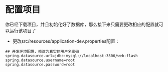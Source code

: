 # 配置项目

你已经下载项目，并且初始化好了数据库，那么接下来只需要更改相应的配置就可以运行该项目了

- 更改src/resources/application-dev.properties配置：

```properties
## 开发环境配置，修改为真实的用户名密码
spring.datasource.url=jdbc:mysql://localhost:3306/web-flash
spring.datasource.username=root
spring.datasource.password=root

```